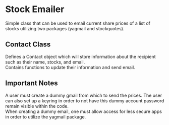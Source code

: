 # Stock Emailer
Simple class that can be used to email current share prices of a list of stocks utilizing two packages (yagmail and stockquotes).

## Contact Class
Defines a Contact object which will store information about the recipient such as their name, stocks, and email.  
Contains functions to update their information and send email.

## Important Notes
A user must create a dummy gmail from which to send the prices.  The user can also set up a keyring in order to not have this dummy account password remain visible within the code.  
When creating a dummy email, one must allow access for less secure apps in order to utilize the yagmail package.
